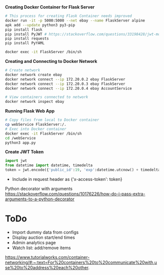 **Creating Docker Container for Flask Server**
```bash
# This process for creating Flask Container needs improved
docker run -it -p 5000:5000 --net ebay --name FlaskServer alpine
apk add --update python3 py3-pip
pip install flask
pip install PyJWT # https://stackoverflow.com/questions/33198428/jwt-module-object-has-no-attribute-encode
pip install requests
pip install PyYAML

docker exec -it FlaskServer /bin/sh
```

**Creating and Connecting to Docker Network**
```bash
# Create network
docker network create ebay
docker network connect --ip 172.20.0.2 ebay FlaskServer
docker network connect --ip 172.20.0.3 ebay FlaskServer
docker network connect --ip 172.20.0.4 ebay AccountService

# View containers connected to network
docker network inspect ebay
```

**Running Flask Web App**
```bash
# Copy files from local to Docker container
cp webService FlaskServer:/.
# Exec into Docker container
docker exec -it FlaskServer /bin/sh
cd /webService
python3 app.py
```



**Create JWT Token**
```python
import jwt
from datetime import datetime, timedelta
token = jwt.encode({'public_id':19, 'exp':datetime.utcnow() + timedelta(minutes=30)}, 'your secret key')
```
- Include in request header as {'x-access-token': token}

Python decorator with arguments
https://stackoverflow.com/questions/10176226/how-do-i-pass-extra-arguments-to-a-python-decorator

# ToDo
- Import dummy data from configs
- Display auction start/end times
- Admin analytics page
- Watch list: add/remove items

https://www.tutorialworks.com/container-networking/#:~:text=For%20containers%20to%20communicate%20with,use%20to%20address%20each%20other.